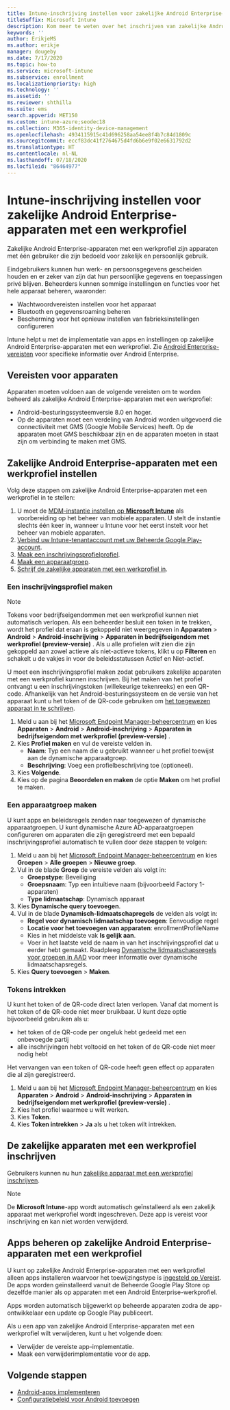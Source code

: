 ```yaml
---
title: Intune-inschrijving instellen voor zakelijke Android Enterprise-apparaten met een werkprofiel
titleSuffix: Microsoft Intune
description: Kom meer te weten over het inschrijven van zakelijke Android Enterprise-apparaten met een werkprofiel in Intune.
keywords: ''
author: ErikjeMS
ms.author: erikje
manager: dougeby
ms.date: 7/17/2020
ms.topic: how-to
ms.service: microsoft-intune
ms.subservice: enrollment
ms.localizationpriority: high
ms.technology: ''
ms.assetid: ''
ms.reviewer: shthilla
ms.suite: ems
search.appverid: MET150
ms.custom: intune-azure;seodec18
ms.collection: M365-identity-device-management
ms.openlocfilehash: 4934115915c41d696258aa54ee8f4b7c84d1809c
ms.sourcegitcommit: eccf83dc41f2764675d4fd6b6e9f02e6631792d2
ms.translationtype: HT
ms.contentlocale: nl-NL
ms.lasthandoff: 07/18/2020
ms.locfileid: "86464977"
---
```

# <a name="set-up-intune-enrollment-of-android-enterprise-corporate-owned-devices-with-work-profile"></a>Intune-inschrijving instellen voor zakelijke Android Enterprise-apparaten met een werkprofiel

Zakelijke Android Enterprise-apparaten met een werkprofiel zijn apparaten met één gebruiker die zijn bedoeld voor zakelijk en persoonlijk gebruik.

Eindgebruikers kunnen hun werk- en persoonsgegevens gescheiden houden en er zeker van zijn dat hun persoonlijke gegevens en toepassingen privé blijven. Beheerders kunnen sommige instellingen en functies voor het hele apparaat beheren, waaronder:

- Wachtwoordvereisten instellen voor het apparaat
- Bluetooth en gegevensroaming beheren
- Bescherming voor het opnieuw instellen van fabrieksinstellingen configureren

Intune helpt u met de implementatie van apps en instellingen op zakelijke Android Enterprise-apparaten met een werkprofiel. Zie [Android Enterprise-vereisten](https://support.google.com/work/android/answer/6174145?hl=en&ref_topic=6151012) voor specifieke informatie over Android Enterprise.

## <a name="device-requirements"></a>Vereisten voor apparaten

Apparaten moeten voldoen aan de volgende vereisten om te worden beheerd als zakelijke Android Enterprise-apparaten met een werkprofiel:

- Android-besturingssysteemversie 8.0 en hoger.
- Op de apparaten moet een verdeling van Android worden uitgevoerd die connectiviteit met GMS (Google Mobile Services) heeft. Op de apparaten moet GMS beschikbaar zijn en de apparaten moeten in staat zijn om verbinding te maken met GMS.

## <a name="set-up-android-enterprise-corporate-owned-work-profile-device-management"></a>Zakelijke Android Enterprise-apparaten met een werkprofiel instellen

Volg deze stappen om zakelijke Android Enterprise-apparaten met een werkprofiel in te stellen:

1. U moet de [MDM-instantie instellen op **Microsoft Intune**](../fundamentals/mdm-authority-set.md) als voorbereiding op het beheer van mobiele apparaten. U stelt de instantie slechts één keer in, wanneer u Intune voor het eerst instelt voor het beheer van mobiele apparaten.
2. [Verbind uw Intune-tenantaccount met uw Beheerde Google Play-account](connect-intune-android-enterprise.md).
3. [Maak een inschrijvingsprofielprofiel](#create-an-enrollment-profile).
4. [Maak een apparaatgroep](#create-a-device-group).
5. [Schrijf de zakelijke apparaten met een werkprofiel in](#enroll-the-corporate-owned-work-profile-devices).

### <a name="create-an-enrollment-profile"></a>Een inschrijvingsprofiel maken

> [!NOTE]
> Tokens voor bedrijfseigendommen met een werkprofiel kunnen niet automatisch verlopen. Als een beheerder besluit een token in te trekken, wordt het profiel dat eraan is gekoppeld niet weergegeven in **Apparaten** > **Android** > **Android-inschrijving** > **Apparaten in bedrijfseigendom met werkprofiel (preview-versie)** . Als u alle profielen wilt zien die zijn gekoppeld aan zowel actieve als niet-actieve tokens, klikt u op **Filteren** en schakelt u de vakjes in voor de beleidsstatussen Actief en Niet-actief. 

U moet een inschrijvingsprofiel maken zodat gebruikers zakelijke apparaten met een werkprofiel kunnen inschrijven. Bij het maken van het profiel ontvangt u een inschrijvingstoken (willekeurige tekenreeks) en een QR-code. Afhankelijk van het Android-besturingssysteem en de versie van het apparaat kunt u het token of de QR-code gebruiken om [het toegewezen apparaat in te schrijven](#enroll-the-corporate-owned-work-profile-devices).

1. Meld u aan bij het [Microsoft Endpoint Manager-beheercentrum](https://go.microsoft.com/fwlink/?linkid=2109431) en kies **Apparaten** > **Android** > **Android-inschrijving** > **Apparaten in bedrijfseigendom met werkprofiel (preview-versie)** .
2. Kies **Profiel maken** en vul de vereiste velden in.
    - **Naam**: Typ een naam die u gebruikt wanneer u het profiel toewijst aan de dynamische apparaatgroep.
    - **Beschrijving**: Voeg een profielbeschrijving toe (optioneel).
3. Kies **Volgende**.
5. Kies op de pagina **Beoordelen en maken** de optie **Maken** om het profiel te maken.

### <a name="create-a-device-group"></a>Een apparaatgroep maken

U kunt apps en beleidsregels zenden naar toegewezen of dynamische apparaatgroepen. U kunt dynamische Azure AD-apparaatgroepen configureren om apparaten die zijn geregistreerd met een bepaald inschrijvingsprofiel automatisch te vullen door deze stappen te volgen:

1. Meld u aan bij het [Microsoft Endpoint Manager-beheercentrum](https://go.microsoft.com/fwlink/?linkid=2109431) en kies **Groepen** > **Alle groepen** > **Nieuwe groep**.
2. Vul in de blade **Groep** de vereiste velden als volgt in:
    - **Groepstype**: Beveiliging
    - **Groepsnaam**: Typ een intuïtieve naam (bijvoorbeeld Factory 1-apparaten)
    - **Type lidmaatschap**: Dynamisch apparaat
3. Kies **Dynamische query toevoegen**.
4. Vul in de blade **Dynamisch-lidmaatschapregels** de velden als volgt in:
    - **Regel voor dynamisch lidmaatschap toevoegen**: Eenvoudige regel
    - **Locatie voor het toevoegen van apparaten**: enrollmentProfileName
    - Kies in het middelste vak **Is gelijk aan**.
    - Voer in het laatste veld de naam in van het inschrijvingsprofiel dat u eerder hebt gemaakt.
    Raadpleeg [Dynamische lidmaatschapsregels voor groepen in AAD](https://docs.microsoft.com/azure/active-directory/users-groups-roles/groups-dynamic-membership) voor meer informatie over dynamische lidmaatschapsregels. 
5. Kies **Query toevoegen** > **Maken**.

### <a name="revoke-tokens"></a>Tokens intrekken

U kunt het token of de QR-code direct laten verlopen. Vanaf dat moment is het token of de QR-code niet meer bruikbaar. U kunt deze optie bijvoorbeeld gebruiken als u:
  - het token of de QR-code per ongeluk hebt gedeeld met een onbevoegde partij
  - alle inschrijvingen hebt voltooid en het token of de QR-code niet meer nodig hebt

Het vervangen van een token of QR-code heeft geen effect op apparaten die al zijn geregistreerd.

1. Meld u aan bij het [Microsoft Endpoint Manager-beheercentrum](https://go.microsoft.com/fwlink/?linkid=2109431) en kies **Apparaten** > **Android** > **Android-inschrijving** > **Apparaten in bedrijfseigendom met werkprofiel (preview-versie)** .
2. Kies het profiel waarmee u wilt werken.
3. Kies **Token**.
5. Kies **Token intrekken** > **Ja** als u het token wilt intrekken.

## <a name="enroll-the-corporate-owned-work-profile-devices"></a>De zakelijke apparaten met een werkprofiel inschrijven

Gebruikers kunnen nu hun [zakelijke apparaat met een werkprofiel inschrijven](android-dedicated-devices-fully-managed-enroll.md).

> [!NOTE]
> De **Microsoft Intune**-app wordt automatisch geïnstalleerd als een zakelijk apparaat met werkprofiel wordt ingeschreven.  Deze app is vereist voor inschrijving en kan niet worden verwijderd. 

## <a name="managing-apps-on-android-enterprise-corporate-owned-work-profile-devices"></a>Apps beheren op zakelijke Android Enterprise-apparaten met een werkprofiel

U kunt op zakelijke Android Enterprise-apparaten met een werkprofiel alleen apps installeren waarvoor het toewijzingstype is [ingesteld op Vereist](../apps/apps-deploy.md#assign-an-app). De apps worden geïnstalleerd vanuit de Beheerde Google Play Store op dezelfde manier als op apparaten met een Android Enterprise-werkprofiel.

Apps worden automatisch bijgewerkt op beheerde apparaten zodra de app-ontwikkelaar een update op Google Play publiceert.

Als u een app van zakelijke Android Enterprise-apparaten met een werkprofiel wilt verwijderen, kunt u het volgende doen:
- Verwijder de vereiste app-implementatie.
- Maak een verwijderimplementatie voor de app.

## <a name="next-steps"></a>Volgende stappen
- [Android-apps implementeren](../apps/apps-deploy.md)
- [Configuratiebeleid voor Android toevoegen](../configuration/device-profiles.md)
